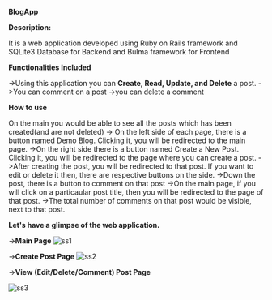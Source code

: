 **BlogApp**

**Description:**

It is a web application developed using Ruby on Rails framework and SQLite3 Database for Backend and Bulma framework for Frontend

**Functionalities Included**

->Using this application you can **Create, Read, Update, and Delete** a post.
->You can comment on a post
->you can delete a comment

**How to use**

On the main you would be able to see all the posts which has been created(and are not deleted)
-> On the left side of each page, there is a button named Demo Blog. Clicking it, you will be redirected to the main page.
->On the right side there is a button named Create a New Post. Clicking it, you will be redirected to the page where you can create a post.
  ->After creating the post, you will be redirected to that post. If you want to edit or delete it then, there are respective buttons on the side.
  ->Down the post, there is a button to comment on that post
->On the main page, if you will click on a particaular post title, then you will be redirected to the page of that post.
->The total number of comments on that post would be visible, next to that post.

**Let's have a glimpse of the web application.**

->**Main Page**
![ss1](https://user-images.githubusercontent.com/56797284/129484697-1902bac6-b229-4072-86e8-1bd9b7e37151.png)

->**Create Post Page**
![ss2](https://user-images.githubusercontent.com/56797284/129484705-9a953d86-ebbb-4daa-bc1c-f2246a3d348b.png)

->**View (Edit/Delete/Comment) Post Page**

![ss3](https://user-images.githubusercontent.com/56797284/129484706-591cbabc-487a-4e63-884b-f8984a8369d3.png)

